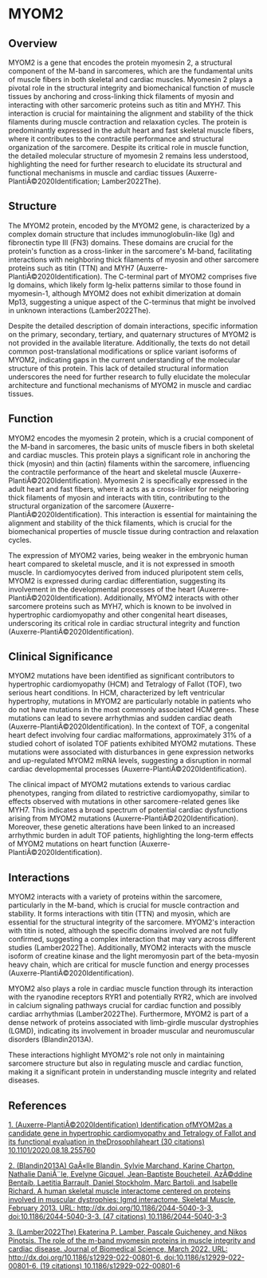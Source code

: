 # MYOM2

## Overview
MYOM2 is a gene that encodes the protein myomesin 2, a structural component of the M-band in sarcomeres, which are the fundamental units of muscle fibers in both skeletal and cardiac muscles. Myomesin 2 plays a pivotal role in the structural integrity and biomechanical function of muscle tissues by anchoring and cross-linking thick filaments of myosin and interacting with other sarcomeric proteins such as titin and MYH7. This interaction is crucial for maintaining the alignment and stability of the thick filaments during muscle contraction and relaxation cycles. The protein is predominantly expressed in the adult heart and fast skeletal muscle fibers, where it contributes to the contractile performance and structural organization of the sarcomere. Despite its critical role in muscle function, the detailed molecular structure of myomesin 2 remains less understood, highlighting the need for further research to elucidate its structural and functional mechanisms in muscle and cardiac tissues (Auxerre-PlantiÃ©2020Identification; Lamber2022The).

## Structure
The MYOM2 protein, encoded by the MYOM2 gene, is characterized by a complex domain structure that includes immunoglobulin-like (Ig) and fibronectin type III (FN3) domains. These domains are crucial for the protein's function as a cross-linker in the sarcomere's M-band, facilitating interactions with neighboring thick filaments of myosin and other sarcomere proteins such as titin (TTN) and MYH7 (Auxerre-PlantiÃ©2020Identification). The C-terminal part of MYOM2 comprises five Ig domains, which likely form Ig-helix patterns similar to those found in myomesin-1, although MYOM2 does not exhibit dimerization at domain Mp13, suggesting a unique aspect of the C-terminus that might be involved in unknown interactions (Lamber2022The).

Despite the detailed description of domain interactions, specific information on the primary, secondary, tertiary, and quaternary structures of MYOM2 is not provided in the available literature. Additionally, the texts do not detail common post-translational modifications or splice variant isoforms of MYOM2, indicating gaps in the current understanding of the molecular structure of this protein. This lack of detailed structural information underscores the need for further research to fully elucidate the molecular architecture and functional mechanisms of MYOM2 in muscle and cardiac tissues.

## Function
MYOM2 encodes the myomesin 2 protein, which is a crucial component of the M-band in sarcomeres, the basic units of muscle fibers in both skeletal and cardiac muscles. This protein plays a significant role in anchoring the thick (myosin) and thin (actin) filaments within the sarcomere, influencing the contractile performance of the heart and skeletal muscle (Auxerre-PlantiÃ©2020Identification). Myomesin 2 is specifically expressed in the adult heart and fast fibers, where it acts as a cross-linker for neighboring thick filaments of myosin and interacts with titin, contributing to the structural organization of the sarcomere (Auxerre-PlantiÃ©2020Identification). This interaction is essential for maintaining the alignment and stability of the thick filaments, which is crucial for the biomechanical properties of muscle tissue during contraction and relaxation cycles.

The expression of MYOM2 varies, being weaker in the embryonic human heart compared to skeletal muscle, and it is not expressed in smooth muscle. In cardiomyocytes derived from induced pluripotent stem cells, MYOM2 is expressed during cardiac differentiation, suggesting its involvement in the developmental processes of the heart (Auxerre-PlantiÃ©2020Identification). Additionally, MYOM2 interacts with other sarcomere proteins such as MYH7, which is known to be involved in hypertrophic cardiomyopathy and other congenital heart diseases, underscoring its critical role in cardiac structural integrity and function (Auxerre-PlantiÃ©2020Identification).

## Clinical Significance
MYOM2 mutations have been identified as significant contributors to hypertrophic cardiomyopathy (HCM) and Tetralogy of Fallot (TOF), two serious heart conditions. In HCM, characterized by left ventricular hypertrophy, mutations in MYOM2 are particularly notable in patients who do not have mutations in the most commonly associated HCM genes. These mutations can lead to severe arrhythmias and sudden cardiac death (Auxerre-PlantiÃ©2020Identification). In the context of TOF, a congenital heart defect involving four cardiac malformations, approximately 31% of a studied cohort of isolated TOF patients exhibited MYOM2 mutations. These mutations were associated with disturbances in gene expression networks and up-regulated MYOM2 mRNA levels, suggesting a disruption in normal cardiac developmental processes (Auxerre-PlantiÃ©2020Identification).

The clinical impact of MYOM2 mutations extends to various cardiac phenotypes, ranging from dilated to restrictive cardiomyopathy, similar to effects observed with mutations in other sarcomere-related genes like MYH7. This indicates a broad spectrum of potential cardiac dysfunctions arising from MYOM2 mutations (Auxerre-PlantiÃ©2020Identification). Moreover, these genetic alterations have been linked to an increased arrhythmic burden in adult TOF patients, highlighting the long-term effects of MYOM2 mutations on heart function (Auxerre-PlantiÃ©2020Identification).

## Interactions
MYOM2 interacts with a variety of proteins within the sarcomere, particularly in the M-band, which is crucial for muscle contraction and stability. It forms interactions with titin (TTN) and myosin, which are essential for the structural integrity of the sarcomere. MYOM2's interaction with titin is noted, although the specific domains involved are not fully confirmed, suggesting a complex interaction that may vary across different studies (Lamber2022The). Additionally, MYOM2 interacts with the muscle isoform of creatine kinase and the light meromyosin part of the beta-myosin heavy chain, which are critical for muscle function and energy processes (Auxerre-PlantiÃ©2020Identification).

MYOM2 also plays a role in cardiac muscle function through its interaction with the ryanodine receptors RYR1 and potentially RYR2, which are involved in calcium signaling pathways crucial for cardiac function and possibly cardiac arrhythmias (Lamber2022The). Furthermore, MYOM2 is part of a dense network of proteins associated with limb-girdle muscular dystrophies (LGMD), indicating its involvement in broader muscular and neuromuscular disorders (Blandin2013A).

These interactions highlight MYOM2's role not only in maintaining sarcomere structure but also in regulating muscle and cardiac function, making it a significant protein in understanding muscle integrity and related diseases.


## References


[1. (Auxerre-PlantiÃ©2020Identification) Identification ofMYOM2as a candidate gene in hypertrophic cardiomyopathy and Tetralogy of Fallot and its functional evaluation in theDrosophilaheart (30 citations) 10.1101/2020.08.18.255760](https://doi.org/10.1101/2020.08.18.255760)

[2. (Blandin2013A) GaÃ«lle Blandin, Sylvie Marchand, Karine Charton, Nathalie DaniÃ¨le, Evelyne Gicquel, Jean-Baptiste Boucheteil, AzÃ©ddine Bentaib, Laetitia Barrault, Daniel Stockholm, Marc Bartoli, and Isabelle Richard. A human skeletal muscle interactome centered on proteins involved in muscular dystrophies: lgmd interactome. Skeletal Muscle, February 2013. URL: http://dx.doi.org/10.1186/2044-5040-3-3, doi:10.1186/2044-5040-3-3. (47 citations) 10.1186/2044-5040-3-3](https://doi.org/10.1186/2044-5040-3-3)

[3. (Lamber2022The) Ekaterina P. Lamber, Pascale Guicheney, and Nikos Pinotsis. The role of the m-band myomesin proteins in muscle integrity and cardiac disease. Journal of Biomedical Science, March 2022. URL: http://dx.doi.org/10.1186/s12929-022-00801-6, doi:10.1186/s12929-022-00801-6. (19 citations) 10.1186/s12929-022-00801-6](https://doi.org/10.1186/s12929-022-00801-6)